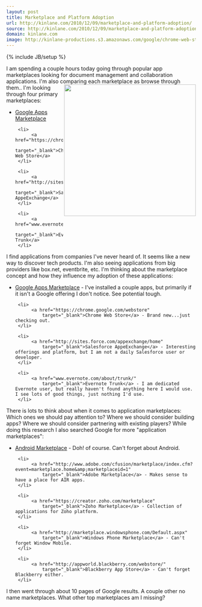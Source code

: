```yaml
---
layout: post
title: Marketplace and Platform Adoption
url: http://kinlane.com/2010/12/09/marketplace-and-platform-adoption/
source: http://kinlane.com/2010/12/09/marketplace-and-platform-adoption/
domain: kinlane.com
image: http://kinlane-productions.s3.amazonaws.com/google/chrome-web-store.jpg
---
```

{% include JB/setup %}<p>
     I am spending a couple hours today going through popular app marketplaces looking for document management and collaboration applications. I'm also comparing each marketplace as browse through them.. <img src="http://kinlane-productions.s3.amazonaws.com/google/chrome-web-store.jpg"
        alt=""
        width="350"
        align="right" /> I'm looking through four primary marketplaces:
</p>

<ul class="mainlist">
     <li>
          <a href="http://www.google.com/enterprise/marketplace/"
              target="_blank">Google Apps Marketplace</a>
     </li>

     <li>
          <a href="https://chrome.google.com/webstore"
              target="_blank">Chrome Web Store</a>
     </li>

     <li>
          <a href="http://sites.force.com/appexchange/home"
              target="_blank">Salesforce AppeExchange</a>
     </li>

     <li>
          <a href="www.evernote.com/about/trunk/%20"
              target="_blank">Evernote Trunk</a>
     </li>
</ul>

<p>
     I find applications from companies I've never heard of. It seems like a new way to discover tech products. I'm also seeing applications from big providers like box.net, eventbrite, etc. I'm thinking about the marketplace concept and how they influence my adoption of these applications:
</p>

<ul class="mainlist">
     <li>
          <a href="http://www.google.com/enterprise/marketplace/"
              target="_blank">Google Apps Marketplace</a> - I've installed a couple apps, but primarily if it isn't a Google offering I don't notice. See potential tough.
     </li>

     <li>
          <a href="https://chrome.google.com/webstore"
              target="_blank">Chrome Web Store</a> - Brand new...just checking out.
     </li>

     <li>
          <a href="http://sites.force.com/appexchange/home"
              target="_blank">Salesforce AppeExchange</a> - Interesting offerings and platform, but I am not a daily Salesforce user or developer.
     </li>

     <li>
          <a href="www.evernote.com/about/trunk/"
              target="_blank">Evernote Trunk</a> - I am dedicated Evernote user, but really haven't found anything here I would use. I see lots of good things, just nothing I'd use.
     </li>
</ul>

<p>
     There is lots to think about when it comes to application marketplaces: Which ones we should pay attention to? Where we should consider building apps? Where we should consider partnering with existing players? While doing this research I also searched Google for more "application marketplaces":
</p>

<ul class="mainlist">
     <li>
          <a href="http://www.android.com/market/#app=basesign.alltie"
              target="_blank">Android Marketplace</a> - Doh! of course. Can't forget about Android.
     </li>

     <li>
          <a href="http://www.adobe.com/cfusion/marketplace/index.cfm?event=marketplace.home&amp;marketplaceid=1"
              target="_blank">Adobe Marketplace</a> - Makes sense to have a place for AIR apps.
     </li>

     <li>
          <a href="https://creator.zoho.com/marketplace"
              target="_blank">Zoho Marketplace</a> - Collection of applications for Zoho platform.
     </li>

     <li>
          <a href="http://marketplace.windowsphone.com/Default.aspx"
              target="_blank">Windows Phone Marketplace</a> - Can't forget Window Mobile.
     </li>

     <li>
          <a href="http://appworld.blackberry.com/webstore/"
              target="_blank">Blackberry App Store</a> - Can't forget Blackberry either.
     </li>
</ul>

<p>
     I then went through about 10 pages of Google results. A couple other no name marketplaces. What other top marketplaces am I missing?
</p>